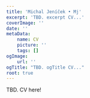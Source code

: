 ```yaml
---
title: 'Michal Jeníček • Mj'
excerpt: 'TBD. excerpt CV...'
coverImage: ''
date: ''
metaData:
    name: CV
    picture: ''
    tags: []
ogImage:
    url: ''
ogTitle: "TBD. ogTitle CV..."
root: true
---
```


TBD. CV here!